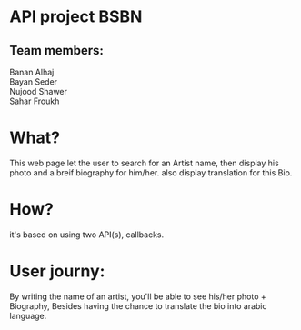 # API project BSBN

## Team members:
Banan Alhaj<br>
Bayan Seder<br>
Nujood Shawer<br>
Sahar Froukh<br>

# What?
This web page let the user to search for an Artist name, then display his photo and a breif biography for him/her. also display translation for this Bio.

# How?
it's based on using two API(s), callbacks.

# User journy:

By writing the name of an artist, you'll be able to see his/her photo + Biography, Besides having the chance to translate the bio into arabic language. 
